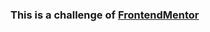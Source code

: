 ### This is a challenge of [FrontendMentor](https://www.frontendmentor.io/challenges/faq-accordion-wyfFdeBwBz/hub)
